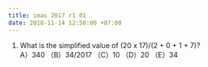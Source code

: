 ```yaml
---
title: imas 2017 r1 01
date: 2018-11-14 12:50:00 +07:00
---
```


1. What is the simplified value of (20 x 17)/(2 + 0 + 1 + 7)?<br>
A）340 （B）34/2017 （C）10 （D）20 （E）34